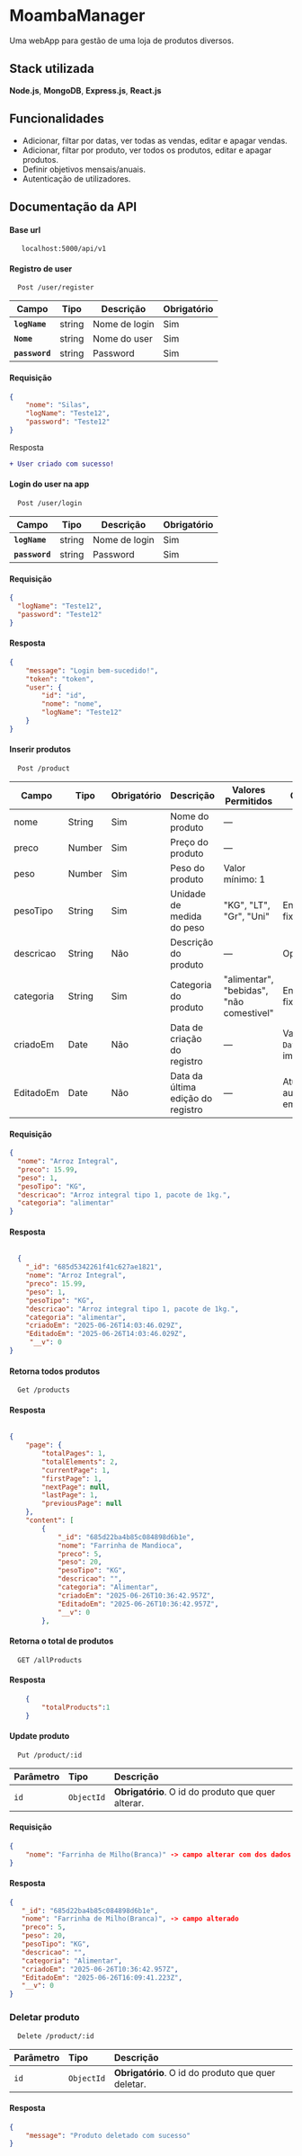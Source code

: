 
# MoambaManager

Uma webApp para gestão de uma loja de produtos diversos.

## Stack utilizada

**Node.js**, **MongoDB**, **Express.js**, **React.js**


## Funcionalidades

- Adicionar, filtar por datas, ver todas as vendas, editar e apagar vendas.
- Adicionar, filtar por produto, ver todos os produtos, editar e apagar produtos.
- Definir objetivos mensais/anuais.
- Autenticação de utilizadores.


## Documentação da API

#### Base url

```http
   localhost:5000/api/v1
```

#### Registro de user

```http
  Post /user/register
```

| Campo    | Tipo   | Descrição                  | Obrigatório |
| -------- | ------ | -------------------------- | ----------- |
| **`logName`**  | string | Nome de login | Sim         |
| **`Nome`** | string | Nome do user         | Sim         |
| **`password`** | string | Password         | Sim         |

#### Requisição
```json 
{
    "nome": "Silas",
    "logName": "Teste12",
    "password": "Teste12"
}
```

Resposta

```diff
+ User criado com sucesso!
```

#### Login do user na app

```http
  Post /user/login
```

| Campo    | Tipo   | Descrição                  | Obrigatório |
| -------- | ------ | -------------------------- | ----------- |
| **`logName`**  | string | Nome de login | Sim         |
| **`password`** | string | Password         | Sim         |


#### Requisição
```json 
{
  "logName": "Teste12",
  "password": "Teste12"
}
```

#### Resposta

``` json
{
    "message": "Login bem-sucedido!",
    "token": "token",
    "user": {
        "id": "id",
        "nome": "nome",
        "logName": "Teste12"
    }
}
```


#### Inserir produtos

```http
  Post /product
```

| Campo     | Tipo   | Obrigatório | Descrição                         | Valores Permitidos                       | Observações                          |
| --------- | ------ | ----------- | --------------------------------- | ---------------------------------------- | ------------------------------------ |
| nome      | String | Sim         | Nome do produto                   | —                                        |                                      |
| preco     | Number | Sim         | Preço do produto                  | —                                        |                                      |
| peso      | Number | Sim         | Peso do produto                   | Valor mínimo: 1                          |                                      |
| pesoTipo  | String | Sim         | Unidade de medida do peso         | "KG", "LT", "Gr", "Uni"                  | Enum (valores fixos)                 |
| descricao | String | Não         | Descrição do produto              | —                                        | Opcional                             |
| categoria | String | Sim         | Categoria do produto              | "alimentar", "bebidas", "não comestivel" | Enum (valores fixos)                 |
| criadoEm  | Date   | Não         | Data de criação do registro       | —                                        | Valor padrão: `Date.now`, imutável   |
| EditadoEm | Date   | Não         | Data da última edição do registro | —                                        | Atualizado automaticamente em update |
 
#### Requisição

``` json
{
  "nome": "Arroz Integral",
  "preco": 15.99,
  "peso": 1,
  "pesoTipo": "KG",
  "descricao": "Arroz integral tipo 1, pacote de 1kg.",
  "categoria": "alimentar"
}
```

#### Resposta

``` json

  {
    "_id": "685d5342261f41c627ae1821",
    "nome": "Arroz Integral",
    "preco": 15.99,
    "peso": 1,
    "pesoTipo": "KG",
    "descricao": "Arroz integral tipo 1, pacote de 1kg.",
    "categoria": "alimentar",
    "criadoEm": "2025-06-26T14:03:46.029Z",
    "EditadoEm": "2025-06-26T14:03:46.029Z",
     "__v": 0
}
```

#### Retorna todos produtos

```http
  Get /products
```

#### Resposta

``` json

{
    "page": {
        "totalPages": 1,
        "totalElements": 2,
        "currentPage": 1,
        "firstPage": 1,
        "nextPage": null,
        "lastPage": 1,
        "previousPage": null
    },
    "content": [
        {
            "_id": "685d22ba4b85c084898d6b1e",
            "nome": "Farrinha de Mandioca",
            "preco": 5,
            "peso": 20,
            "pesoTipo": "KG",
            "descricao": "",
            "categoria": "Alimentar",
            "criadoEm": "2025-06-26T10:36:42.957Z",
            "EditadoEm": "2025-06-26T10:36:42.957Z",
            "__v": 0
        },
```

#### Retorna o total de produtos

```http
  GET /allProducts
```

#### Resposta

``` json
    {
        "totalProducts":1
    }
```


#### Update produto

```http
  Put /product/:id
```

| Parâmetro   | Tipo       | Descrição                                   |
| :---------- | :--------- | :------------------------------------------ |
| `id`      | `ObjectId` | **Obrigatório**. O id do produto que  quer alterar. |

#### Requisição
```json
{
	"nome": "Farrinha de Milho(Branca)" -> campo alterar com dos dados alterar
}
``` 

#### Resposta
 ```json
 {
    "_id": "685d22ba4b85c084898d6b1e",
    "nome": "Farrinha de Milho(Branca)", -> campo alterado
    "preco": 5,
    "peso": 20,
    "pesoTipo": "KG",
    "descricao": "",
    "categoria": "Alimentar",
    "criadoEm": "2025-06-26T10:36:42.957Z",
    "EditadoEm": "2025-06-26T16:09:41.223Z",
    "__v": 0
}
```

### Deletar produto

```http
  Delete /product/:id
```

| Parâmetro   | Tipo       | Descrição                                   |
| :---------- | :--------- | :------------------------------------------ |
| `id`      | `ObjectId` | **Obrigatório**. O id do produto que  quer deletar. |


#### Resposta

```json
{
    "message": "Produto deletado com sucesso"
}
```

